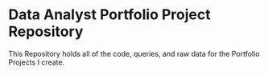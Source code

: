 # Data Analyst Portfolio Project Repository
This Repository holds all of the code, queries, and raw data for the Portfolio Projects I create.
